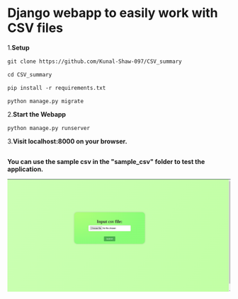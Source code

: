 # Django webapp to easily work with CSV files

1.<b>Setup</b>
```
git clone https://github.com/Kunal-Shaw-097/CSV_summary
```
```
cd CSV_summary
```
```
pip install -r requirements.txt
```
```
python manage.py migrate
```

2.<b>Start the Webapp</b>
```
python manage.py runserver
```

3.<b>Visit localhost:8000 on your browser.<b>

##

You can use the sample csv in the <b>"sample_csv"</b> folder to test the application.

![](imgs/index.png)


